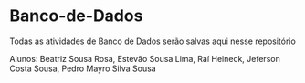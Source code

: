 # Banco-de-Dados
Todas as atividades de Banco de Dados serão salvas aqui nesse repositório

Alunos: 
Beatriz Sousa Rosa,
Estevão Sousa Lima,
Raí Heineck,
Jeferson Costa Sousa,
Pedro Mayro Silva Sousa
